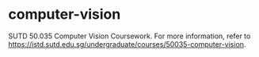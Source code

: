 # computer-vision
SUTD 50.035 Computer Vision Coursework. For more information, refer to https://istd.sutd.edu.sg/undergraduate/courses/50035-computer-vision.
